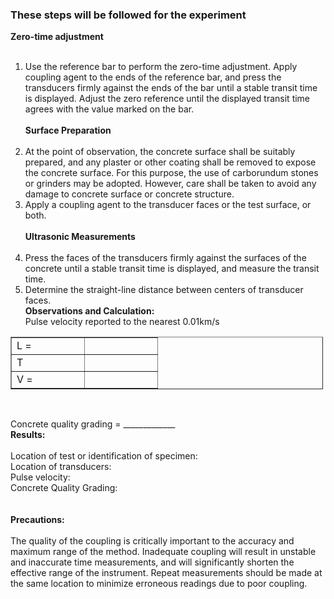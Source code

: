 ### These steps will be followed for the experiment
<strong>Zero-time adjustment </strong><br><br>  
 1.  Use the reference bar to perform the zero-time adjustment. Apply coupling agent to the ends of the reference bar, and press the transducers firmly against the ends of the bar until a stable transit time is displayed. Adjust the zero reference until the displayed transit time agrees with the value marked on the bar.<br><br> 
<strong>Surface Preparation</strong><br><br>
 2.  At the point of observation, the concrete surface shall be suitably prepared, and any plaster or other coating shall be removed to expose the concrete surface. For this purpose, the use of carborundum stones or grinders may be adopted. However, care shall be taken to avoid any damage to concrete surface or concrete structure.<br>
 3.  Apply a coupling agent to the transducer faces or the test surface, or both.<br><br>
<strong>Ultrasonic Measurements</strong><br><br>
 4.  Press the faces of the transducers firmly against the surfaces of the concrete until a stable transit time is displayed, and measure the transit time.<br>
 5.  Determine the straight-line distance between centers of transducer faces.<br>
<strong>Observations and Calculation:</strong><br>
Pulse velocity reported to the nearest 0.01km/s<br>

<table border="1" style="width: 500px">
    <tr >
        <td width="100px">L = </td>
        <td width="100px"></td>
    </tr>
    <tr >
        <td>T</td>
        <td></td>
    </tr>
    <tr >
        <td>V = </td>
        <td></td>
    </tr>
</table><br>

Concrete quality grading = _____________
<br>
<strong>Results:</strong><br><br>
Location of test or identification of specimen:<br>
Location of transducers:<br>
Pulse velocity:<br>
Concrete Quality Grading:<br><br>
<br> 
<strong>Precautions:</strong><br><br>
The quality of the coupling is critically important to the accuracy and maximum range of the method. Inadequate coupling will result in unstable and inaccurate time measurements, and will significantly shorten the effective range of the instrument. Repeat measurements should be made at the same location to minimize erroneous readings due to poor coupling.<br><br>
